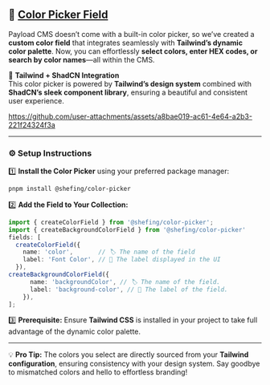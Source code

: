 ## 🎨 [Color Picker Field](./src/index.ts)

Payload CMS doesn’t come with a built-in color picker, so we’ve created a **custom color field** that integrates seamlessly with **Tailwind’s dynamic color palette**. Now, you can effortlessly **select colors, enter HEX codes, or search by color names**—all within the CMS.

🌈 **Tailwind + ShadCN Integration**  
This color picker is powered by **Tailwind’s design system** combined with **ShadCN’s sleek component library**, ensuring a beautiful and consistent user experience.

https://github.com/user-attachments/assets/a8bae019-ac61-4e64-a2b3-221f24324f3a

---

### ⚙️ **Setup Instructions**

1️⃣ **Install the Color Picker** using your preferred package manager:

```bash
pnpm install @shefing/color-picker
```

2️⃣ **Add the Field to Your Collection:**

```typescript
import { createColorField } from '@shefing/color-picker';
import { createBackgroundColorField } from '@shefing/color-picker'
fields: [
  createColorField({
    name: 'color',       // 🏷️ The name of the field
    label: 'Font Color', // 🎯 The label displayed in the UI
  }),
createBackgroundColorField({
      name: 'backgroundColor', // 🏷️ The name of the field.
      label: 'background-color', // 🎯 The label of the field.
    }),
];

```

3️⃣ **Prerequisite:** Ensure **Tailwind CSS** is installed in your project to take full advantage of the dynamic color palette.

---

💡 **Pro Tip:** The colors you select are directly sourced from your **Tailwind configuration**, ensuring consistency with your design system. Say goodbye to mismatched colors and hello to effortless branding!

